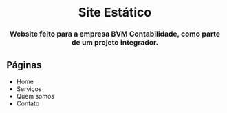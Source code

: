 <div align="center">
    <br />
    <h1>Site Estático</h1>
    <h3>Website feito para a empresa BVM Contabilidade, como parte de um projeto integrador.</h3>
</div>


## Páginas

- Home
- Serviços
- Quem somos
- Contato